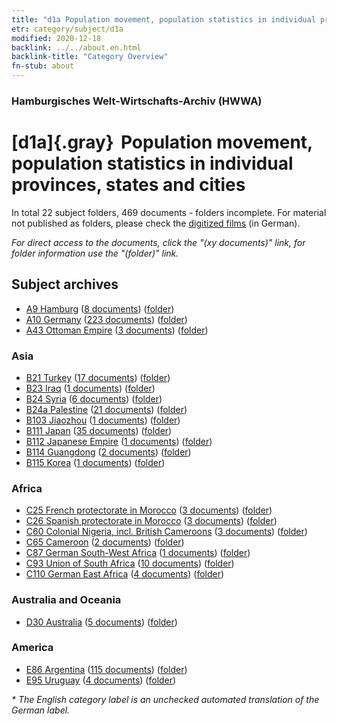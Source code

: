 ```yaml
---
title: "d1a Population movement, population statistics in individual provinces, states and cities"
etr: category/subject/d1a
modified: 2020-12-18
backlink: ../../about.en.html
backlink-title: "Category Overview"
fn-stub: about
---
```


### Hamburgisches Welt-Wirtschafts-Archiv (HWWA)
# [d1a]{.gray}&#8201; Population movement, population statistics in individual provinces, states and cities&#160; 





In total 22 subject folders, 469 documents - folders incomplete.
For material not published as folders, please check the [digitized films](/film/h1_sh) (in German).

_For direct access to the documents, click the "(xy documents)" link, for folder information use the "(folder)" link._

## Subject archives


- [A9 Hamburg](../../../geo/about.en.html#A9) (<a href="https://dfg-viewer.de/show/?tx_dlf[id]=https://pm20.zbw.eu/mets/sh/1409xx/140905/1442xx/144225/public.mets.en.xml" target="_blank">8 documents</a>) ([folder](http://purl.org/pressemappe20/folder/sh/140905,144225))
- [A10 Germany](../../../geo/about.en.html#A10) (<a href="https://dfg-viewer.de/show/?tx_dlf[id]=https://pm20.zbw.eu/mets/sh/1261xx/126128/1442xx/144225/public.mets.en.xml" target="_blank">223 documents</a>) ([folder](http://purl.org/pressemappe20/folder/sh/126128,144225))
- [A43 Ottoman Empire](../../../geo/about.en.html#A43) (<a href="https://dfg-viewer.de/show/?tx_dlf[id]=https://pm20.zbw.eu/mets/sh/1410xx/141034/1442xx/144225/public.mets.en.xml" target="_blank">3 documents</a>) ([folder](http://purl.org/pressemappe20/folder/sh/141034,144225))

### Asia

- [B21 Turkey](../../../geo/about.en.html#B21) (<a href="https://dfg-viewer.de/show/?tx_dlf[id]=https://pm20.zbw.eu/mets/sh/1411xx/141111/1442xx/144225/public.mets.en.xml" target="_blank">17 documents</a>) ([folder](http://purl.org/pressemappe20/folder/sh/141111,144225))
- [B23 Iraq](../../../geo/about.en.html#B23) (<a href="https://dfg-viewer.de/show/?tx_dlf[id]=https://pm20.zbw.eu/mets/sh/1411xx/141113/1442xx/144225/public.mets.en.xml" target="_blank">1 documents</a>) ([folder](http://purl.org/pressemappe20/folder/sh/141113,144225))
- [B24 Syria](../../../geo/about.en.html#B24) (<a href="https://dfg-viewer.de/show/?tx_dlf[id]=https://pm20.zbw.eu/mets/sh/1411xx/141114/1442xx/144225/public.mets.en.xml" target="_blank">6 documents</a>) ([folder](http://purl.org/pressemappe20/folder/sh/141114,144225))
- [B24a Palestine](../../../geo/about.en.html#B24a) (<a href="https://dfg-viewer.de/show/?tx_dlf[id]=https://pm20.zbw.eu/mets/sh/1411xx/141115/1442xx/144225/public.mets.en.xml" target="_blank">21 documents</a>) ([folder](http://purl.org/pressemappe20/folder/sh/141115,144225))
- [B103 Jiaozhou](../../../geo/about.en.html#B103) (<a href="https://dfg-viewer.de/show/?tx_dlf[id]=https://pm20.zbw.eu/mets/sh/1261xx/126163/1442xx/144225/public.mets.en.xml" target="_blank">1 documents</a>) ([folder](http://purl.org/pressemappe20/folder/sh/126163,144225))
- [B111 Japan](../../../geo/about.en.html#B111) (<a href="https://dfg-viewer.de/show/?tx_dlf[id]=https://pm20.zbw.eu/mets/sh/1412xx/141272/1442xx/144225/public.mets.en.xml" target="_blank">35 documents</a>) ([folder](http://purl.org/pressemappe20/folder/sh/141272,144225))
- [B112 Japanese Empire](../../../geo/about.en.html#B112) (<a href="https://dfg-viewer.de/show/?tx_dlf[id]=https://pm20.zbw.eu/mets/sh/1412xx/141273/1442xx/144225/public.mets.en.xml" target="_blank">1 documents</a>) ([folder](http://purl.org/pressemappe20/folder/sh/141273,144225))
- [B114 Guangdong](../../../geo/about.en.html#B114) (<a href="https://dfg-viewer.de/show/?tx_dlf[id]=https://pm20.zbw.eu/mets/sh/1412xx/141275/1442xx/144225/public.mets.en.xml" target="_blank">2 documents</a>) ([folder](http://purl.org/pressemappe20/folder/sh/141275,144225))
- [B115 Korea](../../../geo/about.en.html#B115) (<a href="https://dfg-viewer.de/show/?tx_dlf[id]=https://pm20.zbw.eu/mets/sh/1412xx/141276/1442xx/144225/public.mets.en.xml" target="_blank">1 documents</a>) ([folder](http://purl.org/pressemappe20/folder/sh/141276,144225))

### Africa

- [C25 French protectorate in Morocco](../../../geo/about.en.html#C25) (<a href="https://dfg-viewer.de/show/?tx_dlf[id]=https://pm20.zbw.eu/mets/sh/1413xx/141358/1442xx/144225/public.mets.en.xml" target="_blank">3 documents</a>) ([folder](http://purl.org/pressemappe20/folder/sh/141358,144225))
- [C26 Spanish protectorate in Morocco](../../../geo/about.en.html#C26) (<a href="https://dfg-viewer.de/show/?tx_dlf[id]=https://pm20.zbw.eu/mets/sh/1413xx/141359/1442xx/144225/public.mets.en.xml" target="_blank">3 documents</a>) ([folder](http://purl.org/pressemappe20/folder/sh/141359,144225))
- [C60 Colonial Nigeria, incl. British Cameroons](../../../geo/about.en.html#C60) (<a href="https://dfg-viewer.de/show/?tx_dlf[id]=https://pm20.zbw.eu/mets/sh/1414xx/141409/1442xx/144225/public.mets.en.xml" target="_blank">3 documents</a>) ([folder](http://purl.org/pressemappe20/folder/sh/141409,144225))
- [C65 Cameroon](../../../geo/about.en.html#C65) (<a href="https://dfg-viewer.de/show/?tx_dlf[id]=https://pm20.zbw.eu/mets/sh/1414xx/141410/1442xx/144225/public.mets.en.xml" target="_blank">2 documents</a>) ([folder](http://purl.org/pressemappe20/folder/sh/141410,144225))
- [C87 German South-West Africa](../../../geo/about.en.html#C87) (<a href="https://dfg-viewer.de/show/?tx_dlf[id]=https://pm20.zbw.eu/mets/sh/1414xx/141450/1442xx/144225/public.mets.en.xml" target="_blank">1 documents</a>) ([folder](http://purl.org/pressemappe20/folder/sh/141450,144225))
- [C93 Union of South Africa](../../../geo/about.en.html#C93) (<a href="https://dfg-viewer.de/show/?tx_dlf[id]=https://pm20.zbw.eu/mets/sh/1414xx/141454/1442xx/144225/public.mets.en.xml" target="_blank">10 documents</a>) ([folder](http://purl.org/pressemappe20/folder/sh/141454,144225))
- [C110 German East Africa](../../../geo/about.en.html#C110) (<a href="https://dfg-viewer.de/show/?tx_dlf[id]=https://pm20.zbw.eu/mets/sh/1414xx/141471/1442xx/144225/public.mets.en.xml" target="_blank">4 documents</a>) ([folder](http://purl.org/pressemappe20/folder/sh/141471,144225))

### Australia and Oceania

- [D30 Australia](../../../geo/about.en.html#D30) (<a href="https://dfg-viewer.de/show/?tx_dlf[id]=https://pm20.zbw.eu/mets/sh/1416xx/141621/1442xx/144225/public.mets.en.xml" target="_blank">5 documents</a>) ([folder](http://purl.org/pressemappe20/folder/sh/141621,144225))

### America

- [E86 Argentina](../../../geo/about.en.html#E86) (<a href="https://dfg-viewer.de/show/?tx_dlf[id]=https://pm20.zbw.eu/mets/sh/1416xx/141692/1442xx/144225/public.mets.en.xml" target="_blank">115 documents</a>) ([folder](http://purl.org/pressemappe20/folder/sh/141692,144225))
- [E95 Uruguay](../../../geo/about.en.html#E95) (<a href="https://dfg-viewer.de/show/?tx_dlf[id]=https://pm20.zbw.eu/mets/sh/1416xx/141695/1442xx/144225/public.mets.en.xml" target="_blank">4 documents</a>) ([folder](http://purl.org/pressemappe20/folder/sh/141695,144225))


_* The English category label is an unchecked automated translation of the German label._

